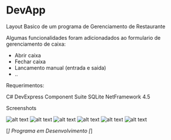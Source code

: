 # DevApp
Layout Basico de um programa de Gerenciamento de Restaurante

Algumas funcionalidades foram adicionadados ao formulario de gerenciamento de caixa:

- Abrir caixa
- Fechar caixa
- Lancamento manual (entrada e saida)
- ..

Requerimentos:

C#
DevExpress Component Suite
SQLite
NetFramework 4.5

Screenshots

![alt text](https://i.ibb.co/QYMwwy0/Screenshot-1.png)
![alt text](https://i.ibb.co/N2KR5Jy/Screenshot-2.png)
![alt text](https://i.ibb.co/YZLysw6/Screenshot-3.png)
![alt text](https://i.ibb.co/mG3xvMz/Screenshot-4.png)
![alt text](https://i.ibb.co/dpjZtdh/Screenshot-6.png)
![alt text](https://i.ibb.co/Jt6S5tT/Screenshot-7.png)

[*] Programa em Desenvolvimento [*]
